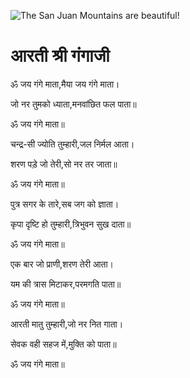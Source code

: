 ![The San Juan Mountains are beautiful!](lib/images/img.png "San Juan Mountains")

#   आरती श्री गंगाजी 

ॐ जय गंगे माता,मैया जय गंगे माता।

 जो नर तुमको ध्याता,मनवांछित फल पाता॥

ॐ जय गंगे माता॥

चन्द्र-सी ज्योति तुम्हारी,जल निर्मल आता।

शरण पड़े जो तेरी,सो नर तर जाता॥

ॐ जय गंगे माता॥

पुत्र सगर के तारे,सब जग को ज्ञाता।

कृपा दृष्टि हो तुम्हारी,त्रिभुवन सुख दाता॥

ॐ जय गंगे माता॥

एक बार जो प्राणी,शरण तेरी आता।

यम की त्रास मिटाकर,परमगति पाता॥

ॐ जय गंगे माता॥

आरती मातु तुम्हारी,जो नर नित गाता।

सेवक वही सहज में,मुक्ति को पाता॥

ॐ जय गंगे माता॥